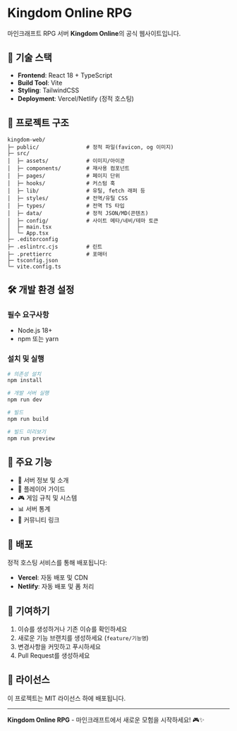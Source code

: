 # Kingdom Online RPG

마인크래프트 RPG 서버 **Kingdom Online**의 공식 웹사이트입니다.

## 🚀 기술 스택

- **Frontend**: React 18 + TypeScript
- **Build Tool**: Vite
- **Styling**: TailwindCSS
- **Deployment**: Vercel/Netlify (정적 호스팅)

## 📁 프로젝트 구조

```
kingdom-web/
├─ public/               # 정적 파일(favicon, og 이미지)
├─ src/
│  ├─ assets/            # 이미지/아이콘
│  ├─ components/        # 재사용 컴포넌트
│  ├─ pages/             # 페이지 단위
│  ├─ hooks/             # 커스텀 훅
│  ├─ lib/               # 유틸, fetch 래퍼 등
│  ├─ styles/            # 전역/유틸 CSS
│  ├─ types/             # 전역 TS 타입
│  ├─ data/              # 정적 JSON/MD(콘텐츠)
│  ├─ config/            # 사이트 메타/네비/테마 토큰
│  ├─ main.tsx
│  └─ App.tsx
├─ .editorconfig
├─ .eslintrc.cjs         # 린트
├─ .prettierrc           # 포매터
├─ tsconfig.json
└─ vite.config.ts
```

## 🛠️ 개발 환경 설정

### 필수 요구사항
- Node.js 18+ 
- npm 또는 yarn

### 설치 및 실행
```bash
# 의존성 설치
npm install

# 개발 서버 실행
npm run dev

# 빌드
npm run build

# 빌드 미리보기
npm run preview
```

## 📝 주요 기능

- 🏰 서버 정보 및 소개
- 👥 플레이어 가이드
- 🎮 게임 규칙 및 시스템
- 📊 서버 통계
- 🔗 커뮤니티 링크

## 🚀 배포

정적 호스팅 서비스를 통해 배포됩니다:
- **Vercel**: 자동 배포 및 CDN
- **Netlify**: 자동 배포 및 폼 처리

## 🤝 기여하기

1. 이슈를 생성하거나 기존 이슈를 확인하세요
2. 새로운 기능 브랜치를 생성하세요 (`feature/기능명`)
3. 변경사항을 커밋하고 푸시하세요
4. Pull Request를 생성하세요

## 📄 라이선스

이 프로젝트는 MIT 라이선스 하에 배포됩니다.

---

**Kingdom Online RPG** - 마인크래프트에서 새로운 모험을 시작하세요! 🎮✨